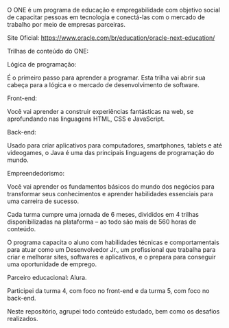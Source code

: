 O ONE é um programa de educação e empregabilidade com objetivo social 
de capacitar pessoas em tecnologia e conectá-las com o mercado de 
trabalho por meio de empresas parceiras.

Site Oficial: https://www.oracle.com/br/education/oracle-next-education/

Trilhas de conteúdo do ONE:

Lógica de programação:

É o primeiro passo para aprender a programar. 
Esta trilha vai abrir sua cabeça para a lógica e o mercado de desenvolvimento de software.

Front-end:

Você vai aprender a construir experiências fantásticas na web, 
se aprofundando nas linguagens HTML, CSS e JavaScript.

Back-end: 

Usado para criar aplicativos para computadores, smartphones, 
tablets e até videogames, o Java é uma das principais linguagens de programação do mundo.

Empreendedorismo:

Você vai aprender os fundamentos básicos do mundo dos negócios para transformar seus conhecimentos e aprender habilidades essenciais para uma carreira de sucesso.

Cada turma cumpre uma jornada de 6 meses, divididos em 4 trilhas disponibilizadas na plataforma – ao todo são mais de 560 horas de conteúdo.

O programa capacita o aluno com habilidades técnicas e comportamentais para atuar como um Desenvolvedor Jr., um profissional que trabalha para criar e melhorar sites, softwares e aplicativos, e o prepara para conseguir uma oportunidade de emprego.

Parceiro educacional: Alura.

Participei da turma 4, com foco no front-end e da turma 5, com foco no back-end.

Neste repositório, agrupei todo conteúdo estudado, bem como os desafios realizados.